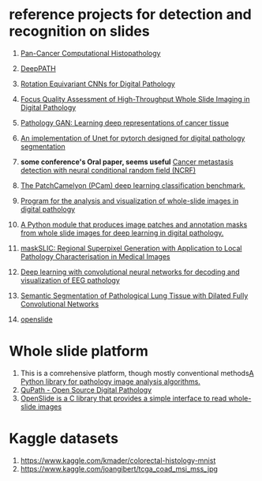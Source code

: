 # reference projects for detection and recognition on slides
1. [Pan-Cancer Computational Histopathology](https://github.com/gerstung-lab/PC-CHiP)
1. [DeepPATH](https://github.com/ncoudray/DeepPATH)
1. [Rotation Equivariant CNNs for Digital Pathology](https://paperswithcode.com/paper/rotation-equivariant-cnns-for-digital)
1. [Focus Quality Assessment of High-Throughput Whole Slide Imaging in Digital Pathology](https://paperswithcode.com/paper/focus-quality-assessment-of-high-throughput)
1. [Pathology GAN: Learning deep representations of cancer tissue](https://paperswithcode.com/paper/pathology-gan-learning-deep-representations)
1. [An implementation of Unet for pytorch designed for digital pathology segmentation](https://github.com/choosehappy/PytorchDigitalPathology)
1. **some conference's Oral paper, seems useful** [Cancer metastasis detection with neural conditional random field (NCRF)](https://github.com/baidu-research/NCRF)
1. [The PatchCamelyon (PCam) deep learning classification benchmark.](https://github.com/basveeling/pcam)
1. [Program for the analysis and visualization of whole-slide images in digital pathology](https://github.com/computationalpathologygroup/ASAP)
1. [A Python module that produces image patches and annotation masks from whole slide images for deep learning in digital pathology.](https://github.com/btcrabb/SlideSeg)

1. [maskSLIC: Regional Superpixel Generation with Application to Local Pathology Characterisation in Medical Images](https://paperswithcode.com/paper/maskslic-regional-superpixel-generation-with)
1. [Deep learning with convolutional neural networks for decoding and visualization of EEG pathology](https://paperswithcode.com/paper/deep-learning-with-convolutional-neural-1)
1. [Semantic Segmentation of Pathological Lung Tissue with Dilated Fully Convolutional Networks](https://paperswithcode.com/paper/semantic-segmentation-of-pathological-lung)
1. [openslide](https://openslide.org/)


# Whole slide platform
1. This is a comrehensive platform, though mostly conventional methods[A Python library for pathology image analysis algorithms.](https://github.com/DigitalSlideArchive/HistomicsTK)
1. [QuPath - Open Source Digital Pathology](https://github.com/qupath/qupath)
1. [OpenSlide is a C library that provides a simple interface to read whole-slide images](https://openslide.org/)

# Kaggle datasets
1. https://www.kaggle.com/kmader/colorectal-histology-mnist
1. https://www.kaggle.com/joangibert/tcga_coad_msi_mss_jpg

